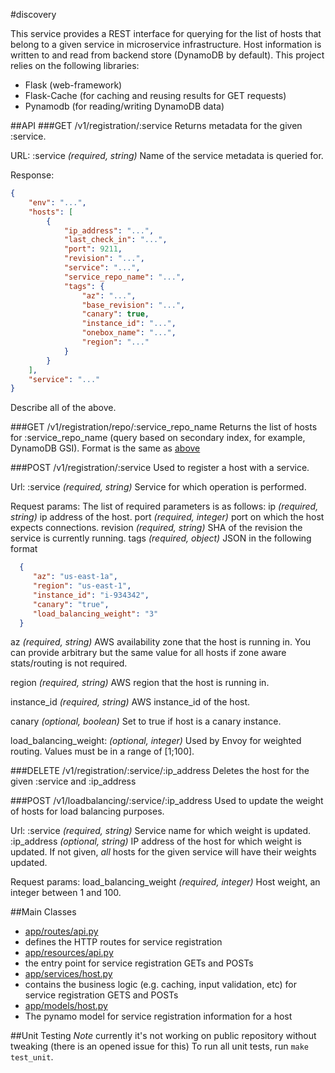 #discovery

This service provides a REST interface for querying for the list of hosts that belong to a given service in microservice infrastructure.
Host information is written to and read from backend store (DynamoDB by default). This project relies on the following libraries:
* Flask (web-framework)
* Flask-Cache (for caching and reusing results for GET requests)
* Pynamodb (for reading/writing DynamoDB data)

##API
###GET /v1/registration/:service
Returns metadata for the given :service.

URL:
:service
  *(required, string)* Name of the service metadata is queried for.

Response:
```json
{
    "env": "...",
    "hosts": [
        {
            "ip_address": "...",
            "last_check_in": "...",
            "port": 9211,
            "revision": "...",
            "service": "...",
            "service_repo_name": "...",
            "tags": {
                "az": "...",
                "base_revision": "...",
                "canary": true,
                "instance_id": "...",
                "onebox_name": "...",
                "region": "..."
            }
        }
    ],
    "service": "..."
}
```

Describe all of the above.

###GET /v1/registration/repo/:service_repo_name
Returns the list of hosts for :service_repo_name (query based on secondary index, for example, DynamoDB GSI).
Format is the same as [above](#get-v1registrationservice)

###POST /v1/registration/:service
Used to register a host with a service.

Url:
:service
  *(required, string)* Service for which operation is performed.

Request params:
The list of required parameters is as follows:
  ip
    *(required, string)* ip address of the host.
  port
    *(required, integer)* port on which the host expects connections.
  revision
    *(required, string)* SHA of the revision the service is currently running.
  tags
    *(required, object)* JSON in the following format

```json
  {
     "az": "us-east-1a",
     "region": "us-east-1",
     "instance_id": "i-934342",
     "canary": "true",
     "load_balancing_weight": "3"
  }
```

az
  *(required, string)* AWS availability zone that the host is running in. You
  can provide arbitrary but the same value for all hosts if zone aware stats/routing
  is not required.

region
    *(required, string)* AWS region that the host is running in.

instance_id
  *(required, string)* AWS instance_id of the host.

canary
  *(optional, boolean)* Set to true if host is a canary instance.

load_balancing_weight:
  *(optional, integer)* Used by Envoy for weighted routing. Values must be in a range of [1;100].

###DELETE /v1/registration/:service/:ip_address
Deletes the host for the given :service and :ip_address

###POST /v1/loadbalancing/:service/:ip_address
Used to update the weight of hosts for load balancing purposes.

Url:
:service
  *(required, string)* Service name for which weight is updated.
:ip_address
  *(optional, string)* IP address of the host for which weight is updated.
  If not given, *all* hosts for the given service will have their weights updated.

Request params:
load_balancing_weight
  *(required, integer)* Host weight, an integer between 1 and 100.

##Main Classes
- [app/routes/api.py](https://github.com/lyft/discovery/blob/master/app/routes/api.py)
 - defines the HTTP routes for service registration
- [app/resources/api.py](https://github.com/lyft/discovery/blob/master/app/resources/api.py)
 - the entry point for service registration GETs and POSTs
- [app/services/host.py](https://github.com/lyft/discovery/blob/master/app/services/host.py)
 - contains the business logic (e.g. caching, input validation, etc) for service registration GETS and POSTs
- [app/models/host.py](https://github.com/lyft/discovery/blob/master/app/models/host.py)
 - The pynamo model for service registration information for a host

##Unit Testing
*Note* currently it's not working on public repository without tweaking (there is an opened issue for this)
To run all unit tests, run `make test_unit`.
